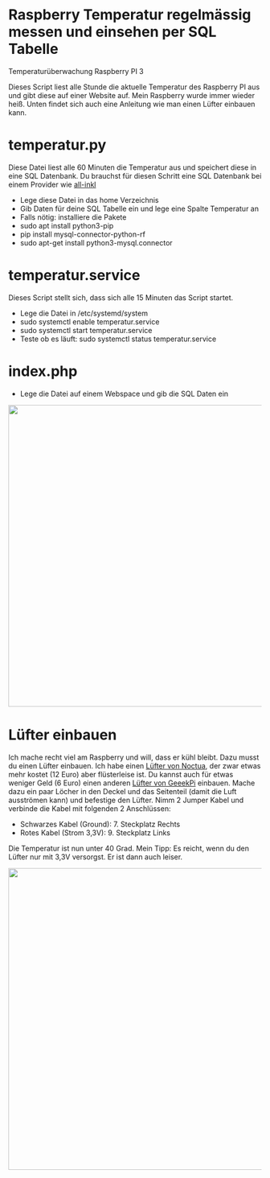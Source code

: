 # Raspberry Temperatur regelmässig messen und einsehen per SQL Tabelle
Temperaturüberwachung Raspberry PI 3

Dieses Script liest alle Stunde die aktuelle Temperatur des Raspberry PI aus und gibt diese auf einer Website auf. Mein Raspberry wurde immer wieder heiß. Unten findet sich auch eine Anleitung wie man einen Lüfter einbauen kann.  

# temperatur.py
Diese Datei liest alle 60 Minuten die Temperatur aus und speichert diese in eine SQL Datenbank. Du brauchst für diesen Schritt eine SQL Datenbank bei einem Provider wie <a href="https://all-inkl.com/PA3BB517416727D" target="_blank">all-inkl</a>
* Lege diese Datei in das home Verzeichnis
* Gib Daten für deine SQL Tabelle ein und lege eine Spalte Temperatur an
* Falls nötig: installiere die Pakete
* sudo apt install python3-pip
* pip install mysql-connector-python-rf
* sudo apt-get install python3-mysql.connector

# temperatur.service
Dieses Script stellt sich, dass sich alle 15 Minuten das Script startet.

* Lege die Datei in /etc/systemd/system
* sudo systemctl enable temperatur.service
* sudo systemctl start temperatur.service
* Teste ob es läuft: sudo systemctl status temperatur.service

# index.php
* Lege die Datei auf einem Webspace und gib die SQL Daten ein

<img src="https://agile-unternehmen.de/stuff/alarmtemperatur.png" width="600px">

# Lüfter einbauen
Ich mache recht viel am Raspberry und will, dass er kühl bleibt. Dazu musst du einen Lüfter einbauen. Ich habe einen <a href="https://www.amazon.de/Noctua-NF-A4x10-FLX-40mm-Lüfter/dp/B009NQLT0M/ref=sr_1_1?__mk_de_DE=ÅMÅŽÕÑ&keywords=noctua+4+cm&qid=1561589923&s=gateway&sr=8-1?tag=agileunter-21" target="_blank">Lüfter von Noctua</a>, der zwar etwas mehr kostet (12 Euro) aber flüsterleise ist. Du kannst auch für etwas weniger Geld (6 Euro) einen anderen <a href="https://www.amazon.de/GeeekPi-Raspberry-Brushless-Kühlkörper-retroflag/dp/B07FVR3TB8/ref=sr_1_4?__mk_de_DE=ÅMÅŽÕÑ&keywords=lüfter+raspberry&qid=1561590092&s=gateway&sr=8-4?tag=agileunter-21" target="_blank">Lüfter von GeeekPi</a> einbauen. Mache dazu ein paar Löcher in den Deckel und das Seitenteil (damit die Luft ausströmen kann) und befestige den Lüfter. Nimm 2 Jumper Kabel und verbinde die Kabel mit folgenden 2 Anschlüssen:

* Schwarzes Kabel (Ground): 7. Steckplatz Rechts
* Rotes Kabel (Strom 3,3V): 9. Steckplatz Links

Die Temperatur ist nun unter 40 Grad. Mein Tipp: Es reicht, wenn du den Lüfter nur mit 3,3V versorgst. Er ist dann auch leiser. 

<img src="https://agile-unternehmen.de/alarm-img/raspberry-pi-kuehlung-luefter.png" width="600px">
